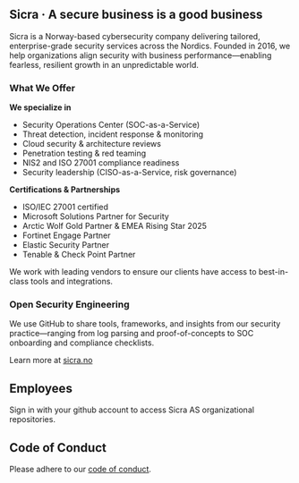 ## Sicra · A secure business is a good business
 
Sicra is a Norway-based cybersecurity company delivering tailored, enterprise-grade security services across the Nordics.
Founded in 2016, we help organizations align security with business performance—enabling fearless, resilient growth in an unpredictable world.
 
### What We Offer
 
**We specialize in**

- Security Operations Center (SOC-as-a-Service)
- Threat detection, incident response & monitoring
- Cloud security & architecture reviews
- Penetration testing & red teaming
- NIS2 and ISO 27001 compliance readiness
- Security leadership (CISO-as-a-Service, risk governance)
 
**Certifications & Partnerships**
 
- ISO/IEC 27001 certified
- Microsoft Solutions Partner for Security
- Arctic Wolf Gold Partner & EMEA Rising Star 2025
- Fortinet Engage Partner
- Elastic Security Partner
- Tenable & Check Point Partner
 
We work with leading vendors to ensure our clients have access to best-in-class tools and integrations.
 

### Open Security Engineering
 
We use GitHub to share tools, frameworks, and insights from our security practice—ranging from log parsing and proof-of-concepts to SOC onboarding and compliance checklists.
 
Learn more at [sicra.no](https://sicra.no)

## Employees
Sign in with your github account to access Sicra AS organizational repositories.

## Code of Conduct
Please adhere to our [code of conduct](https://github.com/SICRAAS/.github/blob/main/profile/CODE-OF-CONDUCT.md).
